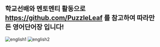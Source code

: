 학교선배와 멘토멘티 활동으로 https://github.com/PuzzleLeaf 를 참고하여 따라만든 영어단어장 입니다! 
-------------------
![english1](https://user-images.githubusercontent.com/65841016/119265457-c598cc00-bc21-11eb-9fd0-bf9ba4650ba8.png)
![english2](https://user-images.githubusercontent.com/65841016/119265479-e2cd9a80-bc21-11eb-915f-7218a068e386.png)
